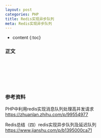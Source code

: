 ```yaml
---
layout: post
categories: PHP
title: Redis实现异步队列
meta: Redis实现异步队列
---
```

* content
{:toc}

### 正文





<br/><br/><br/><br/><br/>
### 参考资料

PHP中利用redis实现消息队列处理高并发请求 <https://zhuanlan.zhihu.com/p/99554977>

Redis总结（四）redis实现异步队列及延迟队列 <https://www.jianshu.com/p/b1395000ca71>

